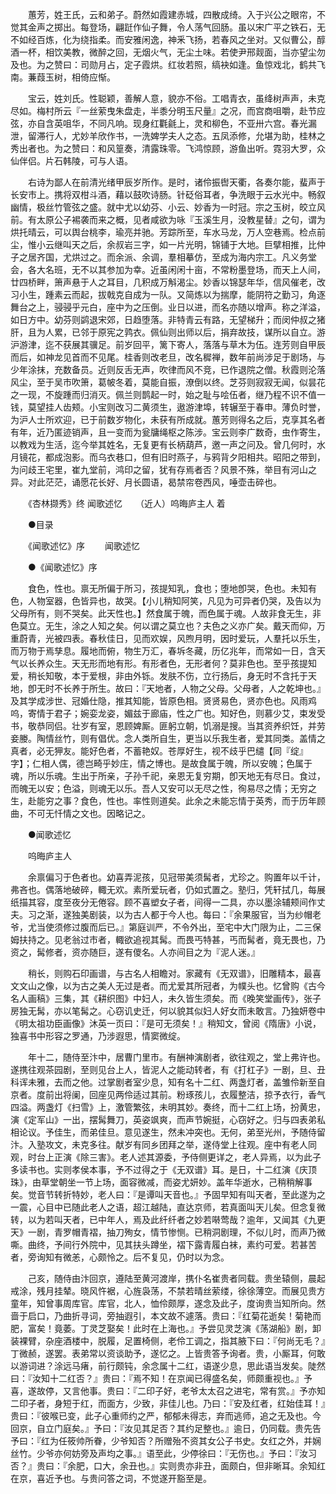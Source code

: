 <!-- { "loadSidebar": true } -->
　　蕙芳，姓王氏，云和弟子。蔚然如霞建赤城，四散成绮。入于兴公之眼帘，不觉其金声之掷出。每登场，翩跹作仙子舞，令人荡气回肠。虽以宋广平之铁石，无不如经百炼，化为绕指柔。而安雅闲逸，神釆飞扬，若春风之坐对。又似曹公，醇酒一杯，相饮美教，微醉之回，无烟火气，无尘土味。若使尹邢觌面，当亦望尘勿及也。为之赞曰：司勋月占，定子霞烘。红妆若照，缟袂如逢。鱼惊戏北，鹤共飞南。蒹葭玉树，相倚应惭。 

　　宝云，姓刘氏。性聪颖，善解人意，貌亦不俗。工唱青衣，虽绛树声声，未克尽如。梅村所云『一丝萦曳朱盘走，半黍分明玉尺量』之况，而宫商咀嚼，赴节应弦，亦自含英咀华，不同凡响。现身红氍毹上，灵和柳色，不亚卅六宫。春光漏泄，留滞行人，尤妙羊欣作书，一洗婢学夫人之态。五凤添修，允堪为助，桂林之秀出者也。为之赞曰：和风篁奏，清露珠零。飞鸿惊顾，游鱼出听。霓羽大罗，众仙伴侣。片石韩陵，可与人语。 

　　右诗为鄙人在前清光绪甲辰岁所作。是时，诸伶振辔天衢，各奏尔能，蜚声于长安市上。携将双柑斗酒，藉以鼓吹诗肠。针砭俗耳者，争洗眼于云水光中。畅叙幽情，极丝竹管弦之盛。就中尤以幼芬、小云、妙香为一时冠。宗之玉树，皎立风前。有太原公子裼袭而来之概，见者咸欲为咏『玉溪生月，没教星替』之句，谓为烘托晴云，可以舆台桃李，瑜亮并驰。芳踪所至，车水马龙，万人空巷焉。检点前尘，惟小云继叫天之后，余叔岩三字，如一片光明，锦铺于大地。巨擘相推，比仲子之居齐国，尤烘过之。而余派、余调，羣相摹仿，至成为海内宗工。凡义务堂会，各大名班，无不以其参加为幸。近虽闲闲十亩，不常粉墨登场，而天上人间，廿四桥畔，箫声悬于人之耳目，几积成万斛渴尘。妙香以锦瑟年华，信风催老，改习小生，踵素云而起，拔戟克自成为一队。又简炼以为揣摩，能阴符之勤习，角逐舞台之上，骎骎乎元白，座中为之压倒。业日以进，而名亦随以增声。称之洋溢，如日方中。幼芬则鹢退宋郊，日趋堕落。非特青云有路，无望梯升；而闵仲叔之猪肝，且为人累，已邻于原宪之鹑衣。佩仙则出师以后，捐弃故技，谋所以自立。游沪游津，迄不获展其骥足。前岁回平，篱下寄人，落落与草木为伍。连芳则自甲辰而后，如神龙见首而不见尾。桂香则改老旦，改名穉禅，数年前尚涉足于剧场，与少年涂抹，充数备员。近则反舌无声，吹律而风不竞，已作退院之僧。秋霞则沦落风尘，至于吴市吹箫，葛帔冬着，莫能自振，潦倒以终。芝芬则寂寂无闻，似昙花之一现，不旋踵而归消灭。佩兰则鹊起一时，始之耻与哙伍者，继乃程不识不值一钱，莫望挂人齿颊。小宝则改习二黄须生，遨游津埠，转辗至于春申。薄负时誉，为沪人士所欢迎，已于前数岁物化，未获有所成就。蕙芳则得名之后，克享其名者有年，近乃匿迹销声，且一变而为瓮牗绳枢之陈涉。宝云则李广数奇，虫作寄生，以教戏为生活，迄今举其姓名，无复更有长柄葫芦，邀一声之问及。曾几何时，水月镜花，都成泡影。而乌衣巷口，但有旧时燕子，与鸦背夕阳相共。昭阳之带到，为问歧王宅里，崔九堂前，鸿印之留，犹有存焉者否？风景不殊，举目有河山之异。对此茫茫，诵愿花长好、月长圆语，曷禁帘卷西风，唾壶击碎也。 

　　《杏林撷秀》终
闻歌述忆　　（近人）呜晦庐主人 着 

　　●目录 

　　《闻歌述忆》序 
　　闻歌述忆 

　　●《闻歌述忆》序 

　　食色，性也。禀无所偏于所习，孩提知乳，食也；堕地卽哭，色也。未知有色，人物室器，色皆异也，故哭。【小儿稍知阿笑，凡见为可异者仍哭，及告以为父母所有，则不哭矣。此天性也。】然食属于魄，而色属于魂。人故非食无生，非色莫立。无生，涂之人知之矣。何以谓之莫立也？夫色之义亦广矣。戴天而仰，万重蔚青，光被四表。春秋佳日，见而欢娱，风煦月明，因时爱玩，人羣托以乐生，而万物于焉孳息。履地而俯，物生万汇，春坼冬藏，历亿兆年，而常如一日，含天气以长养众生。天无形而地有形。有形者色，无形者何？莫非色也。至乎孩提知爱，稍长知敬，本于爱根，非由外铄。发肤不伤，立行扬后，身无时不含托于天地，卽无时不长养于所生。故曰：『天地者，人物之父母。父母者，人之乾坤也。』及其学成涉世、冠婚仕隐，推其知能，皆原色相。贤贤易色，贤亦色也。风雨鸡呜，寄情于君子；婉娈龙姿，媚兹于廊庙，性之广也。知好色，则慕少艾，束发受书，敬恭同侣。壮岁有室，恩顾婢厮。匪躬立朝，饥溺是搜。当其资养织饪，并劳妾媵。陶情丝竹，则有倡优。念人类所自生，更当以乐我生者，爱其同类。盖情之真者，必无狎友。能好色者，不蓄艳奴。苍厚好生，视不歧乎巴缱【同『绽』字】；仁相人偶，德岂畸乎妙庄，情之博也。是故食属于魄，所以安魄；色属于魂，所以乐魂。生出于所亲，子孙千祀，亲恩无复穷期，卽天地无有尽日。食过，而魄无以安；色溢，则魂无以乐。吾人又安可以无尽之性，徇易尽之情；无穷之生，赴能穷之事？食色，性也。率性则道矣。此余之未能忘情于英秀，而于历年顾曲，不可无忏情之文也。因略记之。 

　　●闻歌述忆 

　　呜晦庐主人 

　　余禀偏习于色者也。幼喜弄泥孩，见冠带美须髯者，尤珍之。购置年以千计，弗吝也。偶落地破碎，輙无欢。素所爱玩者，仍如式置之。塾归，凭轩拭几，每展纸描其容，度至夜分无倦容。顾不喜塑女子者，间得一二具，亦以墨涂辅颊间作丈夫。习之渐，遂独美剧装，以为古人都于今人也。每曰：『余果服官，当为纱帽老爷，尤当使须修过腹而后已。』第庭训严，不令外出，至宅中大门限为止，二三保姆扶持之。见老翁过市者，輙欲追视其髯。而畏丐特甚，丐而髯者，竟无畏也，乃资之，髯修者，资亦随巨，遂有儍名。人亦间目之为『泥人迷。』 

　　稍长，则购石印画谱，与古名人相瞻对。家藏有《无双谱》，旧雕精本，最喜文文山之像，以为古之美人无过是者。而尤爱其所冠者，为幞头也。忆曾购《古今名人画稿》三集，其《耕织图》中妇人，未久皆生须矣。而《晚笑堂画传》，张子房独无髯，亦以笔髯之。心窃讥史迁，何以貌其似妇人好女而未敢言。乃独妍卷中《明太祖功臣画像》沐英一页曰：『是可无须矣！』稍知文，曾阅《隋唐》小说，独喜书中形容之罗通，乃涉遐思，情窦微绽。 

　　年十二，随侍至汴中，居曹门里市。有酬神演剧者，欲往观之，堂上弗许也。遂携往观茶园剧，至则见台上人，皆泥人之能动转者，有《打杠子》一剧，旦、丑科诨未雅，去而之他。过掌剧者室少息，知有名十二红、两盏灯者，盖雏伶新至自京者。度前出将阑，回座见两伶适过其前。粉琢孩儿，衣履整洁，掠予衣行，香气四溢。两盏灯《扫雪》上，激管繁弦，未明其妙。奏终，而十二红上场，扮黄忠，演《定军山》一出，摆髯舞刀，英姿飒爽，而声节婉挺，心窃好之。归与四表弟私相论议。予佳生，而弟佳旦。意见遂生，然未冲突也。无何，弟至光州，予随侍留汴。入塾攻文，未克多往。献岁有同乡团拜之举，遂侍堂上往观。座中有老人同观，时台上正演《除三害》。老人述其源委，予侍侧更详之，老人异焉，以为此子多读书也。实则孝侯本事，予不过得之于《无双谱》耳。是日，十二红演《庆顶珠》，由草堂朝坐一节上场，面容微减，而姿尤妍妙。盖年华逝水，己稍稍解事矣。觉音节转折特妙，老人曰：『是谭叫天音也。』予固早知有叫天者，至此遂为之一震，心目中已随此老人之语，超江越陆，直达京师，若真面叫天儿矣。但念复微转，以为若叫天者，已中年人，焉及此纤纤者之妙若啭莺哉？逾年，又闻其《九更天》一剧，青罗帽青褶，抽刀殉女，情节惨恻。已稍洞剧理，不似儿时，而声乃微嘶。曲终，予间行外院中，见其扶头蹲坐，褶下露青履白袜，素约可爱。若甚苦者，旁询知有微恙，心颇怜之。后不复见，仍时以为念。 

　　己亥，随侍由汴回京，遵陆至黄河渡岸，携仆名崔贵者同载。贵坐辕侧，晨起戒涂，残月挂辇。晓风忤裾，心旌袅荡，不禁若晴丝萦缕，徐徐薄空。而展见贵方童年，知曾事周库官。库官，北人，恤伶颇厚，遂念及此子，度询贵当知所向。然啬于启口，乃曲折寻词，旁抽遐引，本文故不遽落。贵曰：『红菊花逝矣！菊艳而肥，富矣！竟萎。丁灵芝娶矣！此时在上海也。』予尝见灵芝演《荡湖船》剧，卸装裸臂，杂座酒楼中，脱履，足置椅侧，老伶工调之，指其腋下曰：『何尚无毛？』丁微赪，遂罢。表弟常以资谈助予，遂忆之。上皆贵答予询者。贵，小厮耳，何敢以游词进？涂远马瘏，前行颇钝，余念属十二红，语遂少息，思此语当发矣。陡然曰：『汝知十二红否？』贵曰：『焉不知！在京闻已得盛名矣，师颇重视也。』予喜，遂故停，又言他事。贵曰：『二印子好，老爷太太召之进宅，常有赏。』予亦知二印子者，身短于红，而面方，少致，非佳儿也。乃曰：『安及红者，红始佳耳！』贵曰：『彼喉已变，此子心重师约之严，郁郁未得志，弃而逃师，追之无及也。今回京，自立门庭矣。』予曰：『汝见其足否？其约足整也。』逾日，仍同载。贵先告予曰：『红为任筱帅所眷，少爷知否？所赠殆不资其女公子书史。女红之外，并娴丝竹。少爷亦何妨旁及声均之事。』语至此，少停徐曰：『无伤也。』予曰：『汝习否？』贵曰：『余肥，口大，余丑也。』实则贵亦非丑，面颇白，但非晰耳。余知红在京，喜近予也。与贵问答之词，不觉遂开豁至是。 


